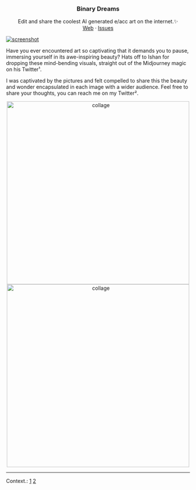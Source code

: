 <p align="center">
  <h3 align="center">Binary Dreams</h3>
  <p align="center">
     Edit and share the coolest AI generated e/acc art on the internet.✨
    <br />
    <a href="https://bndr.rkph.me">Web</a>
    ·
    <a href="https://github.com/phukon/binary-dreams/issues">Issues</a>
  </p>
    <a href="https://xongroh-public.vercel.app/">
    <img src="https://github.com/phukon/binary-dreams/assets/60285613/edec0521-c0d6-499b-b795-f0367beecce7" alt="screenshot">
  </a>
</p>

Have you ever encountered art so captivating that it demands you to pause, immersing yourself in its awe-inspiring beauty?
Hats off to Ishan for dropping these mind-bending visuals, straight out of the Midjourney magic on his Twitter¹.

I was captivated by the pictures and felt compelled to share this the beauty and wonder encapsulated in each image with a wider audience. Feel free to share your thoughts, you can reach me on my Twitter².
<p align="center">
  <img src="https://github.com/phukon/binary-dreams/assets/60285613/e6732bf1-1238-4daf-a2d1-7bfe1a991470" alt="collage" width="500">
  <img src="https://github.com/phukon/binary-dreams/assets/60285613/61e22421-38f0-4dd2-a650-126941c838e5" alt="collage" width="500">
</p>

---

Context.: [1](https://twitter.com/radshaan) [2](https://twitter.com/kungfukon)
